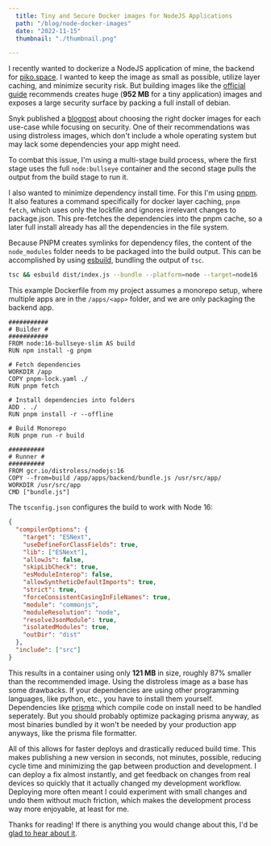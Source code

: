 ```yaml
---
  title: Tiny and Secure Docker images for NodeJS Applications
  path: "/blog/node-docker-images"
  date: "2022-11-15"
  thumbnail: "./thumbnail.png"

---
```


I recently wanted to dockerize a NodeJS application of mine, the backend for [piko.space](https://piko.space). I wanted to keep the image as small as possible, utilize layer caching, and minimize security risk. But building images like the [official guide](https://nodejs.org/en/docs/guides/nodejs-docker-webapp/) recommends creates huge (**952 MB** for a tiny application) images and exposes a large security surface by packing a full install of debian.

Snyk published a [blogpost](https://snyk.io/blog/choosing-the-best-node-js-docker-image/) about choosing the right docker images for each use-case while focusing on security. One of their recommendations was using distroless images, which don't include a whole operating system but may lack some dependencies your app might need.

To combat this issue, I'm using a multi-stage build process, where the first stage uses the full `node:bullseye` container and the second stage pulls the output from the build stage to run it.

I also wanted to minimize dependency install time. For this I'm using [pnpm](https://pnpm.io). It also features a command specifically for docker layer caching, `pnpm fetch`, which uses only the lockfile and ignores irrelevant changes to package.json. This pre-fetches the dependencies into the pnpm cache, so a later full install already has all the dependencies in the file system.

Because PNPM creates symlinks for dependency files, the content of the `node_modules` folder needs to be packaged into the build output. This can be accomplished by using [esbuild](https://esbuild.github.io), bundling the output of `tsc`.

```bash
tsc && esbuild dist/index.js --bundle --platform=node --target=node16 --outfile=bundle.js
```

This example Dockerfile from my project assumes a monorepo setup, where multiple apps are in the `/apps/<app>` folder, and we are only packaging the backend app.

```docker
###########
# Builder #
###########
FROM node:16-bullseye-slim AS build
RUN npm install -g pnpm

# Fetch dependencies
WORKDIR /app
COPY pnpm-lock.yaml ./
RUN pnpm fetch

# Install dependencies into folders
ADD . ./
RUN pnpm install -r --offline

# Build Monorepo
RUN pnpm run -r build

##########
# Runner #
##########
FROM gcr.io/distroless/nodejs:16
COPY --from=build /app/apps/backend/bundle.js /usr/src/app/
WORKDIR /usr/src/app
CMD ["bundle.js"]
```

The `tsconfig.json` configures the build to work with Node 16:

```json
{
  "compilerOptions": {
    "target": "ESNext",
    "useDefineForClassFields": true,
    "lib": ["ESNext"],
    "allowJs": false,
    "skipLibCheck": true,
    "esModuleInterop": false,
    "allowSyntheticDefaultImports": true,
    "strict": true,
    "forceConsistentCasingInFileNames": true,
    "module": "commonjs",
    "moduleResolution": "node",
    "resolveJsonModule": true,
    "isolatedModules": true,
    "outDir": "dist"
  },
  "include": ["src"]
}
```

This results in a container using only **121 MB** in size, roughly 87% smaller than the recommended image. Using the distroless image as a base has some drawbacks. If your dependencies are using other programming languages, like python, etc., you have to install them yourself. Dependencies like [prisma](https://www.prisma.io/) which compile code on install need to be handled seperately. But you should probably optimize packaging prisma anyway, as most binaries bundled by it won't be needed by your production app anyways, like the prisma file formatter.

All of this allows for faster deploys and drastically reduced build time. This makes publishing a new version in seconds, not minutes, possible, reducing cycle time and minimizing the gap between production and development. I can deploy a fix almost instantly, and get feedback on changes from real devices so quickly that it actually changed my development workflow. Deploying more often meant I could experiment with small changes and undo them without much friction, which makes the development process way more enjoyable, at least for me.

Thanks for reading! If there is anything you would change about this, I'd be [glad to hear about it](https://twitter.com/mlte_).
